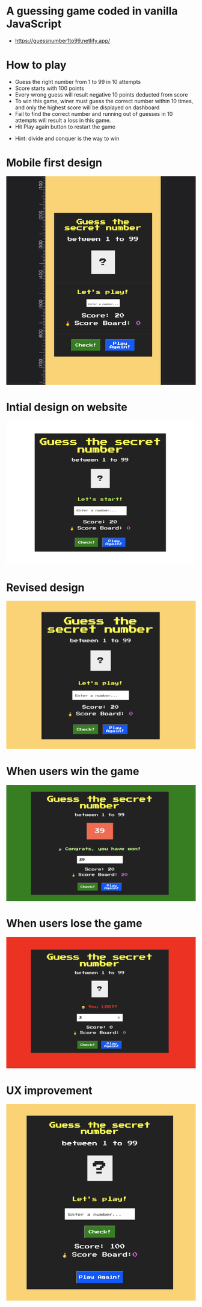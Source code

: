 # A guessing game coded in vanilla JavaScript
- https://guessnumber1to99.netlify.app/

# How to play
- Guess the right number from 1 to 99 in 10 attempts
- Score starts with 100 points
- Every wrong guess will result negative 10 points deducted from score
- To win this game, winer must guess the correct number within 10 times, and only the highest score will be displayed on dashboard
- Fail to find the correct number and running out of guesses in 10 attempts will result a loss in this game.
- Hit Play again button to restart the game
* Hint: divide and conquer is the way to win

# Mobile first design
<img src="photos/mobiledisplay.png" >

# Intial design on website
<img src="photos/1stAttempt.png" >

# Revised design
<img src="photos/2ndAttempt.png" >

# When users win the game
<img src="photos/2ndAttemptWinning.png" >

# When users lose the game
<img src="photos/2ndAttemptLosing.png" >

# UX improvement
<img src="photos/improvedUX.png" >




